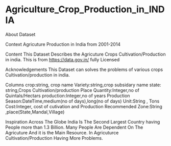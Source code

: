 # Agriculture_Crop_Production_in_INDIA

About Dataset


Context
Agricuture Production in India from 2001-2014

Content
This Dataset Describes the Agricuture Crops Cultivation/Production in india. This is from https://data.gov.in/ fully Licensed

Acknowledgements
This Dataset can solves the problems of various crops Cultivation/production in india.

Columns
crop:string, crop name
Variety:string,crop subsidary name
state: string,Crops Cultivation/production Place
Quantity:Integer,no of Quintals/Hectars
production:Integer,no of years Production
Season:DateTime,medium(no of days),long(no of days)
Unit:String , Tons
Cost:Integer, cost of cutivation and Production
Recommended Zone:String ,place(State,Mandal,Village)

Inspiration
Across The Globe India Is The Second Largest Country having People more than 1.3 Billion.
Many People Are Dependent On The Agricuture And it is the Main Resource.
In Agricuturce Cultivation/Production Having More Problems.
